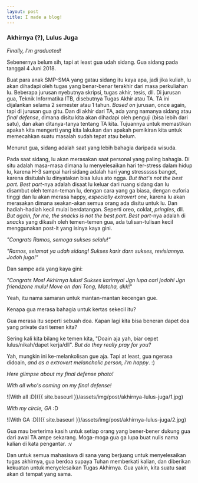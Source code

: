 ---layout: posttitle: I made a blog!---### Akhirnya (?), Lulus Juga_Finally, I'm graduated!_ Sebenernya belum sih, tapi at least gua udah sidang. Gua sidang pada tanggal 4 Juni 2018. Buat para anak SMP-SMA yang gatau sidang itu kaya apa, jadi jika kuliah, lu akan dihadapi oleh tugas yang benar-benar terakhir dari masa perkuliahan lu. Beberapa jurusan nyebutnya skripsi, tugas akhir, tesis, dll. Di jurusan gua, Teknik Informatika ITB, disebutnya Tugas Akhir atau TA. TA ini dijalankan selama 2 semester atau 1 tahun. _Based on_ jurusan, once again, tapi di jurusan gua gitu. Dan di akhir dari TA, ada yang namanya sidang atau _final defense_, dimana disitu kita akan dihadapi oleh penguji (bisa lebih dari satu), dan akan ditanya-tanya tentang TA kita. Tujuannya untuk memastikan apakah kita mengerti yang kita lakukan dan apakah pemikiran kita untuk memecahkan suatu masalah sudah tepat atau belum.Menurut gua, sidang adalah saat yang lebih bahagia daripada wisuda. Pada saat sidang, lu akan merasakan saat personal yang paling bahagia. Di situ adalah masa-masa dimana lu menyelesaikan hari ter-stress dalam hidup lu, karena H-3 sampai hari sidang adalah hari yang stressssss banget, karena disitulah lu dinyatakan bisa lulus ato ngga. _But that's not the best part._ _Best part_-nya adalah disaat lu keluar dari ruang sidang dan lu disambut oleh teman-teman lu, dengan cara yang ga biasa, dengan euforia tinggi dan lu akan merasa happy, _especially extrovert one_, karena lu akan merasakan dimana seakan-akan semua orang ada disitu untuk lu. Dan hadiah-hadiah kecil mulai berdatangan. Seperti oreo, coklat, _pringles_, dll. _But again, for me, the snacks is not the best part_. _Best part_-nya adalah di _snacks_ yang dikasih oleh temen-temen gua, ada tulisan-tulisan kecil menggunakan post-it yang isinya kaya gini._"Congrats Ramos, semoga sukses selalu!"__"Ramos, selamat ya udah sidang! Sukses karir darn sukses, revisiannya. Jodoh juga!"_Dan sampe ada yang kaya gini:_"Congrats Mos! Akhirnya lulus! Sukses karirnya! Jgn lupa cari jodoh! Jgn friendzone mulu! Move on dari Tong, Matcha, dkk_!"Yeah, itu nama samaran untuk mantan-mantan kecengan gue. Kenapa gua merasa bahagia untuk kertas sekecil itu?Gua merasa itu seperti sebuah doa. Kapan lagi kita bisa beneran dapet doa yang private dari temen kita?Sering kali kita bilang ke temen kita, "Doain aja yah, biar cepet lulus/nikah/dapet kerja/dll". _But do they really pray for you?_Yah, mungkin ini ke-melankolisan gue aja. Tapi at least, gua ngerasa didoain, _and as a extrovert melancholic person, i'm happy_. :)_Here glimpse about my final defense photo!__With all who's coming on my final defense!_![With all :D]({{ site.baseurl }}/assets/img/post/akhirnya-lulus-juga/1.jpg)_With my circle, GA_ :D![With GA :D]({{ site.baseurl }}/assets/img/post/akhirnya-lulus-juga/2.jpg)Gua mau berterima kasih untuk setiap orang yang bener-bener dukung gua dari awal TA ampe sekarang. Moga-moga gua ga lupa buat nulis nama kalian di kata pengantar. :vDan untuk semua mahasiswa di sana yang berjuang untuk menyelesaikan tugas akhirnya, gua berdoa supaya  Tuhan memberkati kalian, dan diberikan kekuatan untuk menyelesaikan Tugas Akhirnya. Gua yakin, kita suatu saat akan di tempat yang sama. 